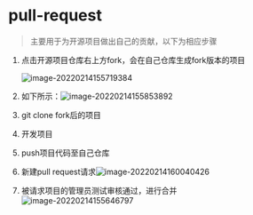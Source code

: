 # pull-request

> 主要用于为开源项目做出自己的贡献，以下为相应步骤

1. 点击开源项目仓库右上方fork，会在自己仓库生成fork版本的项目

   ![image-20220214155719384](https://gitee.com/zqylzcwcxy/picture-bed/raw/master/img/image-20220214155719384.png) 

2. 如下所示：![image-20220214155853892](https://gitee.com/zqylzcwcxy/picture-bed/raw/master/img/image-20220214155853892.png)

3. git clone fork后的项目

4. 开发项目

5. push项目代码至自己仓库

6. 新建pull request请求![image-20220214160040426](https://gitee.com/zqylzcwcxy/picture-bed/raw/master/img/image-20220214160040426.png)

7. 被请求项目的管理员测试审核通过，进行合并![image-20220214155646797](https://gitee.com/zqylzcwcxy/picture-bed/raw/master/img/image-20220214155646797.png)

